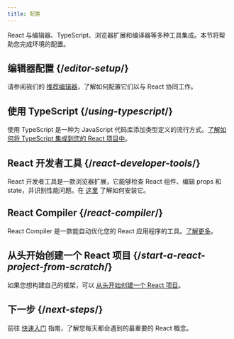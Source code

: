 ```yaml
---
title: 配置
---
```

<Intro>

React 与编辑器、TypeScript、浏览器扩展和编译器等多种工具集成。本节将帮助您完成环境的配置。

</Intro>

## 编辑器配置 {/*editor-setup*/}

请参阅我们的 [推荐编辑器](/learn/editor-setup)，了解如何配置它们以与 React 协同工作。

## 使用 TypeScript {/*using-typescript*/}

使用 TypeScript 是一种为 JavaScript 代码库添加类型定义的流行方式。[了解如何将 TypeScript 集成到您的 React 项目中](/learn/typescript)。

## React 开发者工具 {/*react-developer-tools*/}

React 开发者工具是一款浏览器扩展，它能够检查 React 组件、编辑 props 和 state，并识别性能问题。在 [这里](learn/react-developer-tools) 了解如何安装它。

## React Compiler {/*react-compiler*/}

React Compiler 是一款能自动优化您的 React 应用程序的工具。[了解更多](/learn/react-compiler)。

## 从头开始创建一个 React 项目 {/*start-a-react-project-from-scratch*/}

如果您想构建自己的框架，可以 [从头开始创建一个 React 项目](/learn/start-a-react-project-from-scratch)。

## 下一步 {/*next-steps*/}

前往 [快速入门](/learn) 指南，了解您每天都会遇到的最重要的 React 概念。

